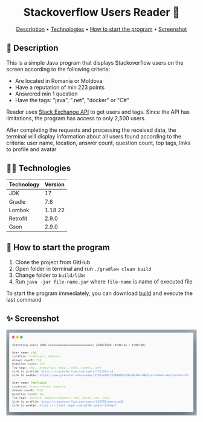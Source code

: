 ﻿<h1 align="center">
  Stackoverflow Users Reader 📑
</h1>

<p align="center">
  <a href="#-description">Description</a> •
  <a href="#-technologies">Technologies</a> •
  <a href="#-how-to-start-the-program">How to start the program</a> •
  <a href="#-screenshot">Screenshot</a>
</p>

## 📃 Description
This is a simple Java program that displays Stackoverflow users on the screen according to the following criteria:

* Are located in Romania or Moldova
* Have a reputation of min 223 points
* Answered min 1 question 
* Have the tags: "java", ".net", "docker" or "C#"

Reader uses [Stack Exchange API](https://api.stackexchange.com/docs) to get users and tags.
Since the API has limitations, the program has access to only 2,500 users.

After completing the requests and processing the received data, 
the terminal will display information about all users found according to the criteria: 
user name, location, answer count, question count, top tags, links to profile and avatar

## 🧑‍💻 Technologies
| Technology | Version |
|:-----------|:--------|
| JDK        | 17      |
| Gradle     | 7.6     |
| Lombok     | 1.18.22 |
| Retrofit   | 2.9.0   |
| Gson       | 2.9.0   |

## 📎 How to start the program
1. Clone the project from GitHub
2. Open folder in terminal and run `./gradlew clean build`
3. Change folder to `build/libs`
4. Run `java -jar file-name.jar` where `file-name` is name of executed file

To start the program immediately, you can download [build](https://github.com/pavlogook/stackoverflow-users-reader/releases/tag/build) and execute the last command

## ✨ Screenshot
![Terminal screenshot](images/terminal.png)
